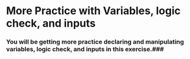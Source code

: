 # More Practice with Variables, logic check, and inputs #

### You will be getting more practice declaring and manipulating variables, logic check, and inputs in this exercise.###

